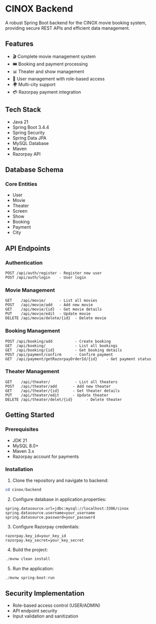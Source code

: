 # CINOX Backend

A robust Spring Boot backend for the CINOX movie booking system, providing secure REST APIs and efficient data management.

## Features

- 🎬 Complete movie management system
- 🎟️ Booking and payment processing
- 📊 Theater and show management
- 👥 User management with role-based access
- 🌍 Multi-city support
- 💳 Razorpay payment integration

## Tech Stack

- Java 21
- Spring Boot 3.4.4
- Spring Security
- Spring Data JPA
- MySQL Database
- Maven
- Razorpay API

## Database Schema

### Core Entities
- User
- Movie
- Theater
- Screen
- Show
- Booking
- Payment
- City

## API Endpoints

### Authentication
```
POST /api/auth/register - Register new user
POST /api/auth/login    - User login
```

### Movie Management
```
GET    /api/movie/      - List all movies
POST   /api/movie/add   - Add new movie
GET    /api/movie/{id}  - Get movie details
PUT    /api/movie/edit  - Update movie
DELETE /api/movie/delete/{id}  - Delete movie
```

### Booking Management
```
POST /api/booking/add          - Create booking
GET  /api/booking/             - List all bookings
GET  /api/booking/{id}         - Get booking details
POST /api/payment/confirm      - Confirm payment
GET  /api/payment/getRazorpayOrderId/{id}    - Get payment status
```

### Theater Management
```
GET    /api/theater/           - List all theaters
POST   /api/theater/add       - Add new theater
GET    /api/theater/{id}      - Get theater details
PUT    /api/theater/edit      - Update theater
DELETE /api/theater/delet/{id}      - Delete theater
```

## Getting Started

### Prerequisites
- JDK 21
- MySQL 8.0+
- Maven 3.x
- Razorpay account for payments

### Installation

1. Clone the repository and navigate to backend:
```powershell
cd cinox/backend
```

2. Configure database in application.properties:
```properties
spring.datasource.url=jdbc:mysql://localhost:3306/cinox
spring.datasource.username=your_username
spring.datasource.password=your_password
```

3. Configure Razorpay credentials:
```properties
razorpay.key_id=your_key_id
razorpay.key_secret=your_key_secret
```

4. Build the project:
```powershell
./mvnw clean install
```

5. Run the application:
```powershell
./mvnw spring-boot:run
```

## Security Implementation

- Role-based access control (USER/ADMIN)
- API endpoint security
- Input validation and sanitization